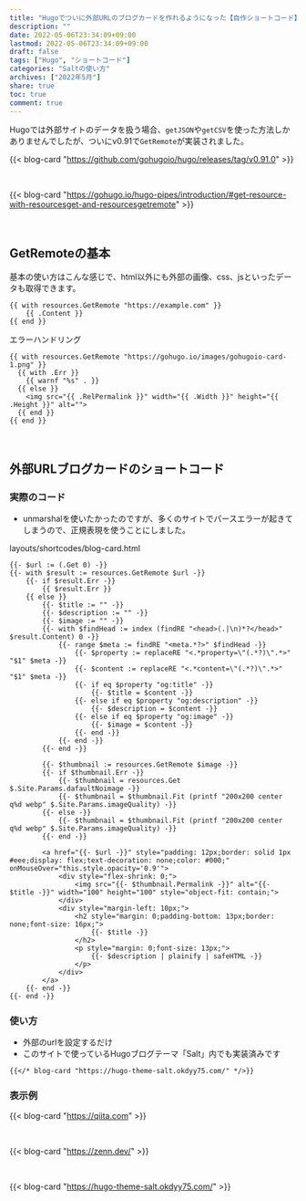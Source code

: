 ```yaml
---
title: "Hugoでついに外部URLのブログカードを作れるようになった【自作ショートコード】"
description: ""
date: 2022-05-06T23:34:09+09:00
lastmod: 2022-05-06T23:34:09+09:00
draft: false
tags: ["Hugo", "ショートコード"]
categories: "Saltの使い方"
archives: ["2022年5月"]
share: true
toc: true
comment: true
---
```


Hugoでは外部サイトのデータを扱う場合、`getJSON`や`getCSV`を使った方法しかありませんでしたが、ついにv0.91で`GetRemote`が実装されました。

{{< blog-card "https://github.com/gohugoio/hugo/releases/tag/v0.91.0" >}}

<br>

{{< blog-card "https://gohugo.io/hugo-pipes/introduction/#get-resource-with-resourcesget-and-resourcesgetremote" >}}

<br>

## GetRemoteの基本

基本の使い方はこんな感じで、html以外にも外部の画像、css、jsといったデータも取得できます。

```go-template
{{ with resources.GetRemote "https://example.com" }}
    {{ .Content }}
{{ end }}
```

エラーハンドリング

```go-template
{{ with resources.GetRemote "https://gohugo.io/images/gohugoio-card-1.png" }}
  {{ with .Err }}
    {{ warnf "%s" . }}
  {{ else }}
    <img src="{{ .RelPermalink }}" width="{{ .Width }}" height="{{ .Height }}" alt="">
  {{ end }}
{{ end }}
```

<br>

## 外部URLブログカードのショートコード

### 実際のコード
- unmarshalを使いたかったのですが、多くのサイトでパースエラーが起きてしまうので、正規表現を使うことにしました。

layouts/shortcodes/blog-card.html

```go-template
{{- $url := (.Get 0) -}}
{{- with $result := resources.GetRemote $url -}}
    {{- if $result.Err -}}
        {{ $result.Err }}
    {{ else }}
        {{- $title := "" -}}
        {{- $description := "" -}}
        {{- $image := "" -}}
        {{- with $findHead := index (findRE "<head>(.|\n)*?</head>" $result.Content) 0 -}}
            {{- range $meta := findRE "<meta.*?>" $findHead -}}
                {{- $property := replaceRE "<.*property=\"(.*?)\".*>" "$1" $meta -}}
                {{- $content := replaceRE "<.*content=\"(.*?)\".*>" "$1" $meta -}}
                {{- if eq $property "og:title" -}}
                    {{- $title = $content -}}
                {{- else if eq $property "og:description" -}}
                    {{- $description = $content -}}
                {{- else if eq $property "og:image" -}}
                    {{- $image = $content -}}
                {{- end -}}
            {{- end -}}
        {{- end -}}

        {{- $thumbnail := resources.GetRemote $image -}}
        {{- if $thumbnail.Err -}}
            {{- $thumbnail = resources.Get $.Site.Params.dafaultNoimage -}}
            {{- $thumbnail = $thumbnail.Fit (printf "200x200 center q%d webp" $.Site.Params.imageQuality) -}}
        {{- else -}}
            {{- $thumbnail = $thumbnail.Fit (printf "200x200 center q%d webp" $.Site.Params.imageQuality) -}}
        {{- end -}}

        <a href="{{- $url -}}" style="padding: 12px;border: solid 1px #eee;display: flex;text-decoration: none;color: #000;" onMouseOver="this.style.opacity='0.9'">
            <div style="flex-shrink: 0;">
                <img src="{{- $thumbnail.Permalink -}}" alt="{{- $title -}}" width="100" height="100" style="object-fit: contain;">
            </div>
            <div style="margin-left: 10px;">
                <h2 style="margin: 0;padding-bottom: 13px;border: none;font-size: 16px;">
                    {{- $title -}}
                </h2>
                <p style="margin: 0;font-size: 13px;">
                    {{- $description | plainify | safeHTML -}}
                </p>
            </div>
        </a>
    {{- end -}}
{{- end -}}
```

### 使い方
- 外部のurlを設定するだけ
- このサイトで使っているHugoブログテーマ「Salt」内でも実装済みです

```
{{</* blog-card "https://hugo-theme-salt.okdyy75.com/" */>}}
```

### 表示例

{{< blog-card "https://qiita.com" >}}

<br>

{{< blog-card "https://zenn.dev/" >}}

<br>

{{< blog-card "https://hugo-theme-salt.okdyy75.com/" >}}
